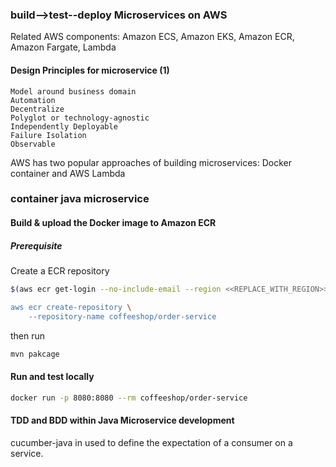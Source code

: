 ### build-->test--deploy Microservices on AWS

Related AWS components: 
Amazon ECS, Amazon EKS, Amazon ECR, Amazon Fargate, Lambda

#### Design Principles for microservice (1) ####

    Model around business domain
    Automation
    Decentralize
    Polyglot or technology-agnostic
    Independently Deployable
    Failure Isolation
    Observable

AWS has two popular approaches of building microservices: Docker container and AWS Lambda


### container java microservice ###

#### Build & upload the Docker image to Amazon ECR ####

##### Prerequisite #####
Create a ECR repository
```bash
$(aws ecr get-login --no-include-email --region <<REPLACE_WITH_REGION>>)

aws ecr create-repository \
    --repository-name coffeeshop/order-service
```
then run
```bash
mvn pakcage
```


#### Run and test locally ####

```bash
docker run -p 8080:8080 --rm coffeeshop/order-service
```

#### TDD and BDD within Java Microservice development ####

cucumber-java in used to define the expectation of a consumer on a service. 
